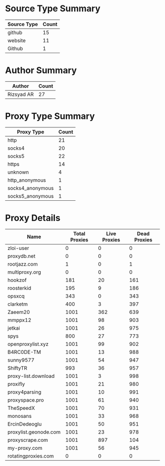 # Source Type Summary

| Source Type | Count |
|-------------|-------|
| github | 15 |
| website | 11 |
| Github | 1 |


# Author Summary

| Author | Count |
|--------|-------|
| Rizsyad AR | 27 |


# Proxy Type Summary

| Proxy Type | Count |
|------------|-------|
| http | 21 |
| socks4 | 20 |
| socks5 | 22 |
| https | 14 |
| unknown | 4 |
| http_anonymous | 1 |
| socks4_anonymous | 1 |
| socks5_anonymous | 1 |


# Proxy Details

| Name | Total Proxies | Live Proxies | Dead Proxies |
|------|---------------|--------------|---------------|
| zloi-user | 0 | 0 | 0 |
| proxydb.net | 0 | 0 | 0 |
| rootjazz.com | 1 | 0 | 1 |
| multiproxy.org | 0 | 0 | 0 |
| hookzof | 181 | 20 | 161 |
| roosterkid | 195 | 9 | 186 |
| opsxcq | 343 | 0 | 343 |
| clarketm | 400 | 3 | 397 |
| Zaeem20 | 1001 | 362 | 639 |
| mmppx12 | 1001 | 98 | 903 |
| jetkai | 1001 | 26 | 975 |
| spys | 800 | 27 | 773 |
| openproxylist.xyz | 1001 | 99 | 902 |
| B4RC0DE-TM | 1001 | 13 | 988 |
| sunny9577 | 1001 | 54 | 947 |
| ShiftyTR | 993 | 36 | 957 |
| proxy-list.download | 1001 | 3 | 998 |
| proxifly | 1001 | 21 | 980 |
| proxy4parsing | 1001 | 10 | 991 |
| proxyspace.pro | 1001 | 61 | 940 |
| TheSpeedX | 1001 | 70 | 931 |
| monosans | 1001 | 33 | 968 |
| ErcinDedeoglu | 1001 | 50 | 951 |
| proxylist.geonode.com | 1001 | 23 | 978 |
| proxyscrape.com | 1001 | 897 | 104 |
| my-proxy.com | 1001 | 56 | 945 |
| rotatingproxies.com | 0 | 0 | 0 |

